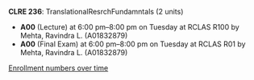 **CLRE 236**: TranslationalResrchFundamntals (2 units)

- **A00** (Lecture) at 6:00 pm–8:00 pm on Tuesday at RCLAS R100 by Mehta, Ravindra L. (A01832879)
- **A00** (Final Exam) at 6:00 pm–8:00 pm on Tuesday at RCLAS R01 by Mehta, Ravindra L. (A01832879)

[Enrollment numbers over time](./CLRE236.tsv)
